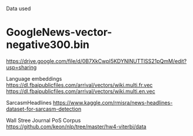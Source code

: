 Data used

# GoogleNews-vector-negative300.bin
https://drive.google.com/file/d/0B7XkCwpI5KDYNlNUTTlSS21pQmM/edit?usp=sharing

Language embeddings
https://dl.fbaipublicfiles.com/arrival/vectors/wiki.multi.fr.vec
https://dl.fbaipublicfiles.com/arrival/vectors/wiki.multi.en.vec

SarcasmHeadlines
https://www.kaggle.com/rmisra/news-headlines-dataset-for-sarcasm-detection

Wall Stree Journal PoS Corpus
https://github.com/keon/nlp/tree/master/hw4-viterbi/data

